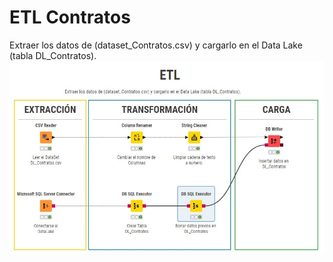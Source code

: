 # ETL Contratos
Extraer los datos de (dataset_Contratos.csv) y cargarlo en el Data Lake (tabla DL_Contratos).
![Screenshot of a comment on a GitHub issue showing an image, added in the Markdown, of an Octocat smiling and raising a tentacle.](ETL_Contratos.jpg)
